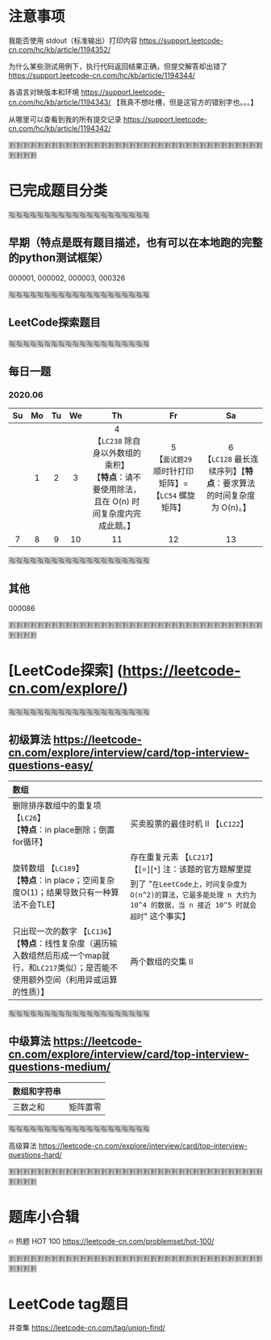 
# 注意事项

我能否使用 stdout（标准输出）打印内容 https://support.leetcode-cn.com/hc/kb/article/1194352/

为什么某些测试用例下，执行代码返回结果正确，但提交解答却出错了 https://support.leetcode-cn.com/hc/kb/article/1194344/

各语言对映版本和环境 https://support.leetcode-cn.com/hc/kb/article/1194343/ 【我真不想吐槽，但是这官方的错别字也。。。】

从哪里可以查看到我的所有提交记录 https://support.leetcode-cn.com/hc/kb/article/1194342/

:u5272::u5272::u5272::u5272::u5272::u5272::u5272::u5272::u5272::u5272::u5272::u5272::u5272::u5272::u5272::u5272::u5272::u5272::u5272::u5272::u5272::u5272::u5272::u5272::u5272::u5272::u5272::u5272::u5272::u5272::u5272::u5272::u5272::u5272::u5272::u5272::u5272::u5272::u5272::u5272:

# 已完成题目分类

:u6307::u6307::u6307::u6307::u6307::u6307::u6307::u6307::u6307::u6307::u6307::u6307::u6307::u6307::u6307::u6307::u6307::u6307::u6307::u6307:

## 早期（特点是既有题目描述，也有可以在本地跑的完整的python测试框架）

000001, 000002, 000003, 000326

:u6307::u6307::u6307::u6307::u6307::u6307::u6307::u6307::u6307::u6307::u6307::u6307::u6307::u6307::u6307::u6307::u6307::u6307::u6307::u6307:

## LeetCode探索题目

:u6307::u6307::u6307::u6307::u6307::u6307::u6307::u6307::u6307::u6307::u6307::u6307::u6307::u6307::u6307::u6307::u6307::u6307::u6307::u6307:

## 每日一题

### 2020.06

|Su|Mo|Tu|We|Th|Fr|Sa|
|:--:|:--:|:--:|:--:|:--:|:--:|:--:|
|  | 1 | 2 | 3 | 4 <br>【`LC238` 除自身以外数组的乘积】<br>【**特点**：请不要使用除法，且在 O(n) 时间复杂度内完成此题。】| 5 <br>【`面试题29` 顺时针打印矩阵】=【`LC54` 螺旋矩阵】 | 6 <br>【`LC128` 最长连续序列】【**特点**：要求算法的时间复杂度为 O(n)。】|
|7|8|9|10|11|12|13|

:u6307::u6307::u6307::u6307::u6307::u6307::u6307::u6307::u6307::u6307::u6307::u6307::u6307::u6307::u6307::u6307::u6307::u6307::u6307::u6307:

## 其他

000086

:u5272::u5272::u5272::u5272::u5272::u5272::u5272::u5272::u5272::u5272::u5272::u5272::u5272::u5272::u5272::u5272::u5272::u5272::u5272::u5272::u5272::u5272::u5272::u5272::u5272::u5272::u5272::u5272::u5272::u5272::u5272::u5272::u5272::u5272::u5272::u5272::u5272::u5272::u5272::u5272:

# [LeetCode探索] (https://leetcode-cn.com/explore/)

:u6307::u6307::u6307::u6307::u6307::u6307::u6307::u6307::u6307::u6307::u6307::u6307::u6307::u6307::u6307::u6307::u6307::u6307::u6307::u6307:

## 初级算法 https://leetcode-cn.com/explore/interview/card/top-interview-questions-easy/

|数组||
|:--|--|
| 删除排序数组中的重复项 【`LC26`】<br>【**特点**：in place删除；倒置for循环】 | 买卖股票的最佳时机 II 【`LC122`】 |
| 旋转数组 【`LC189`】<br>【**特点**：in place；空间复杂度O(1)；结果导致只有一种算法不会TLE】 | 存在重复元素 【`LC217`】<br>【[:star:][`*`] 注：该题的官方题解里提到了 "`在LeetCode上，时间复杂度为O(n^2)的算法，它最多能处理 n 大约为 10^4 的数据，当 n 接近 10^5 时就会超时`" 这个事实】 |
| 只出现一次的数字 【`LC136`】<br>【**特点**：线性复杂度（遍历输入数组然后形成一个map就行，和`LC217`类似）；是否能不使用额外空间（利用异或运算的性质）】 | 两个数组的交集 II |

:u6307::u6307::u6307::u6307::u6307::u6307::u6307::u6307::u6307::u6307::u6307::u6307::u6307::u6307::u6307::u6307::u6307::u6307::u6307::u6307:

## 中级算法 https://leetcode-cn.com/explore/interview/card/top-interview-questions-medium/

|数组和字符串||
|:--|--|
| 三数之和 | 矩阵置零 |

:u6307::u6307::u6307::u6307::u6307::u6307::u6307::u6307::u6307::u6307::u6307::u6307::u6307::u6307::u6307::u6307::u6307::u6307::u6307::u6307:

高级算法 https://leetcode-cn.com/explore/interview/card/top-interview-questions-hard/

:u5272::u5272::u5272::u5272::u5272::u5272::u5272::u5272::u5272::u5272::u5272::u5272::u5272::u5272::u5272::u5272::u5272::u5272::u5272::u5272::u5272::u5272::u5272::u5272::u5272::u5272::u5272::u5272::u5272::u5272::u5272::u5272::u5272::u5272::u5272::u5272::u5272::u5272::u5272::u5272:

# 题库小合辑

🔥 热题 HOT 100 https://leetcode-cn.com/problemset/hot-100/

:u5272::u5272::u5272::u5272::u5272::u5272::u5272::u5272::u5272::u5272::u5272::u5272::u5272::u5272::u5272::u5272::u5272::u5272::u5272::u5272::u5272::u5272::u5272::u5272::u5272::u5272::u5272::u5272::u5272::u5272::u5272::u5272::u5272::u5272::u5272::u5272::u5272::u5272::u5272::u5272:

# LeetCode tag题目

并查集 https://leetcode-cn.com/tag/union-find/
